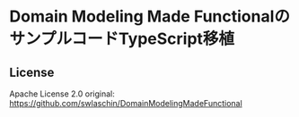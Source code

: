 # Domain Modeling Made FunctionalのサンプルコードTypeScript移植

## License

Apache License 2.0
original: https://github.com/swlaschin/DomainModelingMadeFunctional
